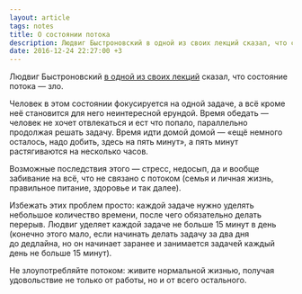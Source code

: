 ```yaml
---
layout: article
tags: notes
title: О состоянии потока
description: Людвиг Быстроновский в одной из своих лекций сказал, что состояние потока — зло.
date: 2016-12-24 22:27:00 +3
---
```

Людвиг Быстроновский [в одной из своих лекций](https://www.youtube.com/watch?v=CsFJzkNG5EY) сказал, что состояние потока — зло.

Человек в этом состоянии фокусируется на одной задаче, а всё кроме неё становится для него неинтересной ерундой. Время обедать — человек не хочет отвлекаться и ест что попало, параллельно продолжая решать задачу. Время идти домой домой — «ещё немного осталось, надо добить, здесь на пять минут», а пять минут растягиваются на несколько часов.

Возможные последствия этого — стресс, недосып, да и вообще забивание на всё, что не связано с потоком (семья и личная жизнь, правильное питание, здоровье и так далее).

Избежать этих проблем просто: каждой задаче нужно уделять небольшое количество времени, после чего обязательно делать перерыв. Людвиг уделяет каждой задаче не больше 15 минут в день (конечно этого мало, если начинать делать задачу за два дня до дедлайна, но он начинает заранее и занимается задачей каждый день не больше 15 минут).

Не злоупотребляйте потоком: живите нормальной жизнью, получая удовольствие не только от работы, но и от всего остального.
